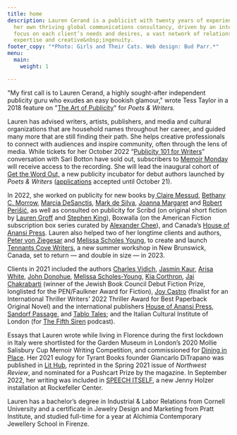 ```yaml
---
title: home
description: Lauren Cerand is a publicist with twenty years of experience running
  her own thriving global communications consultancy, driven by an intensive personal
  focus on each client’s needs and desires, a vast network of relationships, and unparalleled
  expertise and creative&nbsp;ingenuity.
footer_copy: "*Photo: Girls and Their Cats. Web design: Bud Parr.*"
menu:
  main:
    weight: 1

---
```

"My first call is to Lauren Cerand, a highly sought-after independent publicity guru who exudes an easy bookish glamour," wrote Tess Taylor in a 2018 feature on "[The Art of Publicity](https://www.pw.org/content/the_art_of_publicity_how_indie_publicists_work_with_writers)" for _Poets & Writers._

Lauren has advised writers, artists, publishers, and media and cultural organizations that are household names throughout her career, and guided many more that are still finding their path. She helps creative professionals to connect with audiences and inspire community, often through the lens of media. While tickets for her October 2022 “[Publicity 101 for Writers](https://www.brownpapertickets.com/event/5552810)” conversation with Sari Botton have sold out, subscribers to [Memoir Monday](https://memoirmonday.substack.com/) will receive access to the recording. She will lead the inaugural cohort of [Get the Word Out,](https://www.pw.org/about-us/news-releases/poets_writers_launches_publicity_incubator_for_debut_authors) a new publicity incubator for debut authors launched by _Poets & Writers_ ([applications](https://www.pw.org/content/get_the_word_out) accepted until October 21).

In 2022, she worked on publicity for new books by[ Claire Messud](https://brooklynrail.org/2021/12/fiction/from-A-Dream-Life), [Bethany C. Morrow](https://www.bethanycmorrow.com/), [Marcia DeSanctis](https://marciadesanctis.com/), [Mark de Silva](https://mark-de-silva.com/), [Joanna Margaret](https://www.joanna-margaret.com/) and [Robert Perišić](https://sandorfpassage.org/product-tag/robert-perisic/), as well as consulted on publicity for Scribd (on original short fiction by [Lauren Groff](https://www.oprahdaily.com/entertainment/books/a39716336/lauren-groff-junket-story/) and [Stephen King](https://www.usatoday.com/story/entertainment/books/2022/04/27/stephen-king-finn-exclusive-cover-reveal-scribd/9543384002/)), Boxwalla (on the American Fiction subscription box series curated by [Alexander Chee](https://www.latimes.com/entertainment-arts/books/story/2022-08-19/how-two-socal-immigrants-and-alexander-chee-are-reinventing-the-gift-box-for-books)), and Canada’s [House of Anansi Press](https://houseofanansi.com/). Lauren also helped two of her longtime clients and authors, [Peter von Ziegesar](https://www.petervonziegesar.com/) and [Melissa Scholes Young](https://melissascholesyoung.com/), to create and launch [Tennants Cove Writers](https://www.tennantscovewriters.com/), a new summer workshop in New Brunswick, Canada, set to return — and double in size — in 2023.  
  
Clients in 2021 included the authors [Charles Vidich](https://www.germsatbaybook.com/), [Jasmin Kaur](https://www.jasminkaur.com/), [Arisa White](https://arisawhite.com/), [John Donohue](https://alltherestaurants.com/), [Melissa Scholes-Young](https://melissascholesyoung.com/), [Kia Corthron](http://www.kiacorthron-author.com/index.htm), [Jai Chakrabarti](http://jai-chakrabarti.squarespace.com/) (winner of the Jewish Book Council Debut Fiction Prize, longlisted for the PEN/Faulkner Award for Fiction), [Joy Castro](https://www.joycastro.com/) (finalist for an International Thriller Writers’ 2022 Thriller Award for Best Paperback Original Novel) and the international publishers [House of Anansi Press](https://houseofanansi.com/), [Sandorf Passage](https://sandorfpassage.org/), and [Tablo Tales](https://tablo.com/tablo-tales); and the Italian Cultural Institute of London (for [The Fifth Siren](https://www.thefifthsiren.com/) podcast).  
  
Essays that Lauren wrote while living in Florence during the first lockdown in Italy were shortlisted for the Garden Museum in London’s 2020 Mollie Salisbury Cup Memoir Writing Competition, and commissioned for [Dining in Place](https://dininginplace.com/essay/in-isolation-with-lauren-cerand/). Her 2021 eulogy for Tyrant Books founder Giancarlo DiTrapano was published in [Lit Hub](https://lithub.com/well-always-have-the-best-day-of-our-lives-remembering-giancarlo-ditrapano/), reprinted in the Spring 2021 issue of _Northwest Review_, and nominated for a Pushcart Prize by the magazine. In September 2022, her writing was included in [SPEECH ITSELF](https://pen.org/event/speech-itself-jenny-holzer-installation-at-rockefeller-center/), a new Jenny Holzer installation at Rockefeller Center.  
  
Lauren has a bachelor’s degree in Industrial & Labor Relations from Cornell University and a certificate in Jewelry Design and Marketing from Pratt Institute, and studied full-time for a year at Alchimia Contemporary Jewellery School in Firenze.